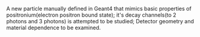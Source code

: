 A new particle manually defined in Geant4 that mimics basic properties of positronium(electron positron bound state); it's decay channels(to 2 photons and 3 photons) is attempted to be studied;
Detector geometry and material dependence to be examined.
